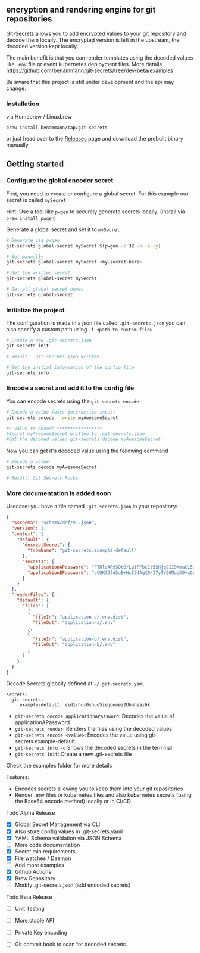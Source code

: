 ## encryption and rendering engine for git repositories

Git-Secrets allows you to add encrypted values to your git repository and decode them locally. The encrypted version is left in the upstream, the decoded version kept locally.

The main benefit is that you can render templates using the decoded values like `.env` file or event kubernetes deployment files. More details: https://github.com/benammann/git-secrets/tree/dev-beta/examples

Be aware that this project is still under development and the api may change.

### Installation

via Homebrew / Linuxbrew
```
brew install benammann/tap/git-secrets 
```

or just head over to the [Releases](https://github.com/benammann/git-secrets/releases) page and download the prebuilt binary manually

## Getting started

### Configure the global encoder secret
First, you need to create or configure a global secret. For this example our secret is called `mySecret`

Hint: Use a tool like `pwgen` to securely generate secrets locally. (Install via `brew install pwgen`)

Generate a global secret and set it to `mySecret`
```bash
# Generate via pwgen 
git-secrets global-secret mySecret $(pwgen -c 32 -n -s -y)

# Set manually
git-secrets global-secret mySecret <my-secret-here>

# Get the written secret
git-secrets global-secret mySecret

# Get all global secret names
git-secrets global-secret
```

### Initialize the project
The configuration is made in a json file called `.git-secrets.json` you can also specify a custom path using `-f <path-to-custom-file>`

```bash
# Create a new .git-secrets.json
git-secrets init

# Result: .git-secrets.json written

# Get the initial information of the config file
git-secrets info
```

### Encode a secret and add it to the config file
You can encode secrets using the `git-secrets encode`

```bash
# Encode a value (uses interactive input)
git-secrets encode --write myAwesomeSecret

#? Value to encode *****************
#Secret myAwesomeSecret written to .git-secrets.json
#Get the decoded value: git-secrets decode myAwesomeSecret
```

Now you can get it's decoded value using the following command

```bash
# Decode a value
git-secrets decode myAwesomeSecret

# Result: Git Secrets Rocks
```

### More documentation is added soon

Usecase:
you have a file named `.git-secrets.json` in your repository:

```json
{
  "$schema": "schema/def/v1.json",
  "version": 1,
  "context": {
    "default": {
      "decryptSecret": {
        "fromName": "git-secrets.example-default"
      },
      "secrets": {
        "applicationAPassword": "FTRldAR9SOt0/LuIFPbc1t5SHjq91I9XmaCL5Dg/AWJzQ/DY3DG5blpVTLH4hZYk4t1w+SRn5O4GhLiu",
        "applicationBPassword": "dCUK7Jfd5aB+WcI64AgX0/I7yT/OGMoUD0+uGgp5cs/smJAFvUWdBohNgmHg9KC4ExzWrt9beuCRorXI"
      }
    }
  },
  "renderFiles": {
    "default": {
      "files": [
        {
          "fileIn": "application-a/.env.dist",
          "fileOut": "application-a/.env"
        },
        {
          "fileIn": "application-b/.env.dist",
          "fileOut": "application-b/.env"
        }
      ]
    }
  }
}
```

Decode Secrets globally defined at `~/.git-secrets.yaml`
```
secrets:
  git-secrets:
     example-default: eid1chux0shuo5iegoomei2Uhohsai6k
```

- `git-secrets decode applicationAPassword`: Decodes the value of applicationAPassword
- `git-secrets render`: Renders the files using the decoded values
- `git-secrets encode <value>`: Encodes the value using git-secrets.example-default
- `git-secrets info -d` Shows the decoded secrets in the terminal
- `git-secrets init`: Create a new .git-secrets file

Check the examples folder for more details

Features:
- Encodes secrets allowing you to keep them into your git repositories
- Render .env files or kubernetes files and also kubernetes secrets (using the Base64 encode method) locally or in CI/CD

Todo Alpha Release
- [x] Global Secret Management via CLI
- [x] Also store config values in .git-secrets.yaml
- [x] YAML Schema validation via JSON Schema
- [ ] More code documentation
- [x] Secret min requirements
- [x] File watches / Daemon
- [ ] Add more examples
- [x] Github Actions
- [x] Brew Repository
- [ ] Modify .git-secrets.json (add encoded secrets)

Todo Beta Release
- [ ] Unit Testing
- [ ] More stable API
- [ ] Private Key encoding
- [ ] Git commit hook to scan for decoded secrets


 